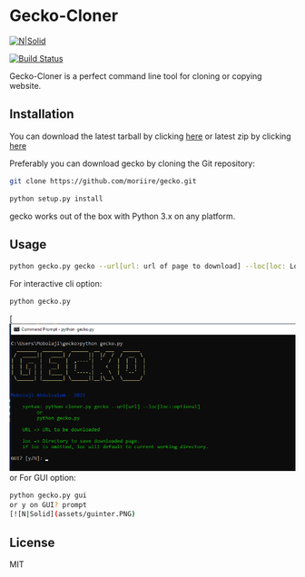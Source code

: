 # Gecko-Cloner

[![N|Solid](https://cldup.com/dTxpPi9lDf.thumb.png)](https://nodesource.com/products/nsolid)

[![Build Status](https://travis-ci.org/joemccann/dillinger.svg?branch=master)](https://travis-ci.org/joemccann/dillinger)

Gecko-Cloner is a perfect command line tool for cloning or copying website.

## Installation
You can download the latest tarball by clicking [here](https://github.com/moriire/gecko/archive/refs/tags/1.0.0.tar.gz) or latest zip by clicking [here](https://github.com/moriire/gecko/archive/refs/tags/1.0.0.zip)

Preferably you can download gecko by cloning the Git repository:
```sh
git clone https://github.com/moriire/gecko.git
```
```sh
python setup.py install
```
gecko works out of the box with Python 3.x on any platform.
## Usage
```sh
python gecko.py gecko --url[url: url of page to download] --loc[loc: Location to download page]
```
For interactive cli option:
```sh
python gecko.py 
```
[![N|Solid](assets/ginter.PNG)
or
For GUI option:
```sh
python gecko.py gui
or y on GUI? prompt
[![N|Solid](assets/guinter.PNG)
```
## License
MIT
